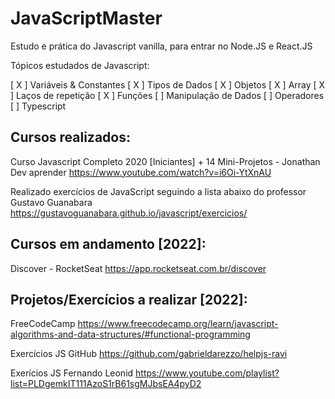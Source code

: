 # JavaScriptMaster
Estudo e prática do Javascript vanilla, para entrar no Node.JS e React.JS

Tópicos estudados de Javascript:

[ X ] Variáveis & Constantes
[ X ] Tipos de Dados
[ X ] Objetos
[ X ] Array
[ X ] Laços de repetição
[ X ] Funções
[ ] Manipulação de Dados
[ ] Operadores
[ ] Typescript



Cursos realizados:
-------------------------------------------------------------------
Curso Javascript Completo 2020 [Iniciantes] + 14 Mini-Projetos - Jonathan Dev aprender
https://www.youtube.com/watch?v=i6Oi-YtXnAU

Realizado exercícios de JavaScript seguindo a lista abaixo do professor Gustavo Guanabara
https://gustavoguanabara.github.io/javascript/exercicios/


Cursos em andamento [2022]:
-------------------------------------------------------------------
Discover - RocketSeat
https://app.rocketseat.com.br/discover


Projetos/Exercícios a realizar [2022]:
-------------------------------------------------------------------
FreeCodeCamp
https://www.freecodecamp.org/learn/javascript-algorithms-and-data-structures/#functional-programming

Exercícios JS GitHub
https://github.com/gabrieldarezzo/helpjs-ravi

Exerícios JS Fernando Leonid
https://www.youtube.com/playlist?list=PLDgemkIT111AzoS1rB61sgMJbsEA4pyD2


